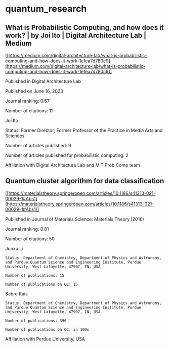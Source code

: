 # quantum_research

## What is Probabilistic Computing, and how does it work? | by Joi Ito | Digital Architecture Lab | Medium

[[https://medium.com/digital-architecture-lab/what-is-probabilistic-computing-and-how-does-it-work-1efea7d780c9](https://medium.com/digital-architecture-lab/what-is-probabilistic-computing-and-how-does-it-work-1efea7d780c9)]

Published in Digital Architecture Lab

Published on June 16, 2023

Journal ranking: 0.67

Number of citations: 11

Joi Ito

Status: Former Director; Former Professor of the Practice in Media Arts and Sciences

Number of articles published: 9

Number of articles published for probabilistic computing: 2

Affiliation with Digital Architecture Lab and MIT Prob Comp team

## Quantum cluster algorithm for data classification

[[https://materialstheory.springeropen.com/articles/10.1186/s41313-021-00029-1#Abs1](https://materialstheory.springeropen.com/articles/10.1186/s41313-021-00029-1#Abs1)]

Published in Journal of Materials Science: Materials Theory (2016)

Journal ranking: 0.81

Number of citations: 50

Junxu Li

    Status: Department of Chemistry, Department of Physics and Astronomy, and Purdue Quantum Science and Engineering Institute, Purdue 
    University, West Lafayette, 47907, IN, USA
    
    Number of publications: 15

    Number of publications on QC: 15

Sabre Kais

    Status: Department of Chemistry, Department of Physics and Astronomy, and Purdue Quantum Science and Engineering Institute, Purdue       University, West Lafayette, 47907, IN, USA

    Number of publications: 396

    Number of publications on QC: in 100s

Affiliation with Perdue University, USA
